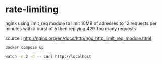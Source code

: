 # rate-limiting

nginx using limit_req module to limit 10MB of adresses to 12 requests per minutes with a burst of 5 then replying 429 Too many requests

source : http://nginx.org/en/docs/http/ngx_http_limit_req_module.html

```bash
docker compose up
```

```bash
watch -n 2 -d -- curl http://localhost
```